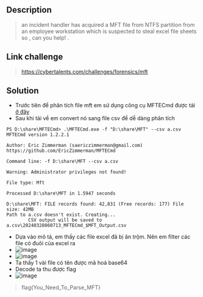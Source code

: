 ## Description
> an incident handler has acquired a MFT file from NTFS partition from an employee workstation  which is suspected to steal excel file sheets so , can you help! .    
## Link challenge 
> https://cybertalents.com/challenges/forensics/mft
## Solution 
- Trước tiên để phân tích file mft em sử dụng công cụ  MFTECmd được tải [ở đây](https://ericzimmerman.github.io/#!index.md)
- Sau khi tải về em convert nó sang file csv để dễ dàng phân tích 
```
PS D:\share\MFTECmd> .\MFTECmd.exe -f "D:\share\MFT" --csv a.csv
MFTECmd version 1.2.2.1

Author: Eric Zimmerman (saericzimmerman@gmail.com)
https://github.com/EricZimmerman/MFTECmd

Command line: -f D:\share\MFT --csv a.csv

Warning: Administrator privileges not found!

File type: Mft

Processed D:\share\MFT in 1.5947 seconds

D:\share\MFT: FILE records found: 42,831 (Free records: 177) File size: 42MB
Path to a.csv doesn't exist. Creating...
        CSV output will be saved to a.csv\20240328060713_MFTECmd_$MFT_Output.csv
```
- Dựa vào mô tả, em thấy các file excel đã bị ăn trộm. Nên em filter các file có đuôi của excel ra 
- ![image](image/7.PNG)
- ![image](image/8.PNG)
- Ta thấy 1 vài file có tên được mã hoá base64
- Decode ta thu được flag 
- ![image](image/9.PNG)
> flag{You_Need_To_Parse_MFT}

